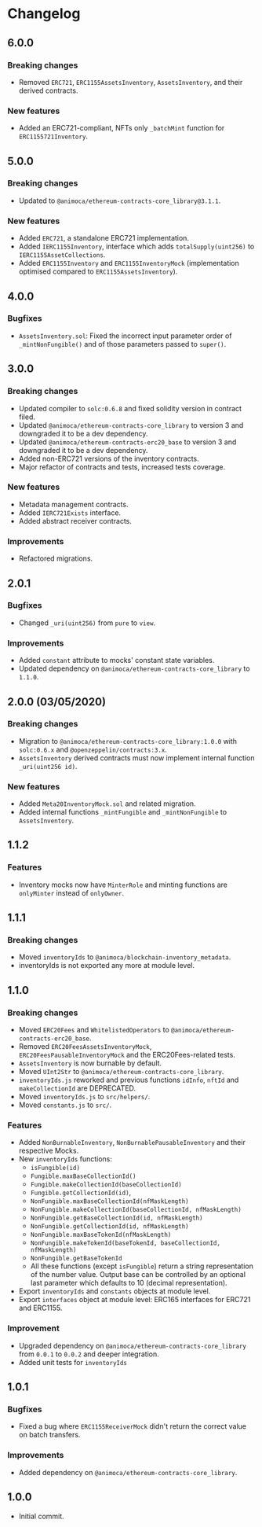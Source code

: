 # Changelog

## 6.0.0

### Breaking changes
 * Removed `ERC721`, `ERC1155AssetsInventory`, `AssetsInventory`, and their derived contracts.

### New features
 * Added an ERC721-compliant, NFTs only `_batchMint` function for `ERC1155721Inventory`.

## 5.0.0

### Breaking changes
 * Updated to `@animoca/ethereum-contracts-core_library@3.1.1`.

### New features
 * Added `ERC721`, a standalone ERC721 implementation.
 * Added `IERC1155Inventory`, interface which adds `totalSupply(uint256)` to `IERC1155AssetCollections`.
 * Added `ERC1155Inventory` and `ERC1155InventoryMock` (implementation optimised compared to `ERC1155AssetsInventory`).

## 4.0.0

### Bugfixes
 * `AssetsInventory.sol`: Fixed the incorrect input parameter order of `_mintNonFungible()` and of those parameters passed to `super()`.

## 3.0.0

### Breaking changes
 * Updated compiler to `solc:0.6.8` and fixed solidity version in contract filed.
 * Updated `@animoca/ethereum-contracts-core_library` to version 3 and downgraded it to be a dev dependency.
 * Updated `@animoca/ethereum-contracts-erc20_base` to version 3 and downgraded it to be a dev dependency.
 * Added non-ERC721 versions of the inventory contracts.
 * Major refactor of contracts and tests, increased tests coverage.

### New features
 * Metadata management contracts.
 * Added `IERC721Exists` interface.
 * Added abstract receiver contracts.

### Improvements
 * Refactored migrations.

## 2.0.1

### Bugfixes
 * Changed `_uri(uint256)` from `pure` to `view`.

### Improvements
 * Added `constant` attribute to mocks' constant state variables.
 * Updated dependency on `@animoca/ethereum-contracts-core_library` to `1.1.0`.

## 2.0.0 (03/05/2020)

### Breaking changes
 * Migration to `@animoca/ethereum-contracts-core_library:1.0.0` with `solc:0.6.x` and `@openzeppelin/contracts:3.x`.
 * `AssetsInventory` derived contracts must now implement internal function `_uri(uint256 id)`.

### New features
 * Added `Meta20InventoryMock.sol` and related migration.
 * Added internal functions `_mintFungible` and `_mintNonFungible` to `AssetsInventory`.

## 1.1.2

### Features
 * Inventory mocks now have `MinterRole` and minting functions are `onlyMinter` instead of `onlyOwner`.

## 1.1.1

### Breaking changes
 * Moved `inventoryIds` to `@animoca/blockchain-inventory_metadata`.
 * inventoryIds is not exported any more at module level.

## 1.1.0

### Breaking changes
 * Moved `ERC20Fees` and `WhitelistedOperators` to `@animoca/ethereum-contracts-erc20_base`.
 * Removed `ERC20FeesAssetsInventoryMock`, `ERC20FeesPausableInventoryMock` and the ERC20Fees-related tests.
 * `AssetsInventory` is now burnable by default.
 * Moved `UInt2Str` to `@animoca/ethereum-contracts-core_library`.
 * `inventoryIds.js` reworked and previous functions `idInfo`, `nftId` and `makeCollectionId` are DEPRECATED.
 * Moved `inventoryIds.js` to `src/helpers/`.
 * Moved `constants.js` to `src/`.

### Features
 * Added `NonBurnableInventory`, `NonBurnablePausableInventory` and their respective Mocks.
 * New `inventoryIds` functions:
   * `isFungible(id)`
   * `Fungible.maxBaseCollectionId()`
   * `Fungible.makeCollectionId(baseCollectionId)`
   * `Fungible.getCollectionId(id)`,
   * `NonFungible.maxBaseCollectionId(nfMaskLength)`
   * `NonFungible.makeCollectionId(baseCollectionId, nfMaskLength)`
   * `NonFungible.getBaseCollectionId(id, nfMaskLength)`
   * `NonFungible.getCollectionId(id, nfMaskLength)`
   * `NonFungible.maxBaseTokenId(nfMaskLength)`
   * `NonFungible.makeTokenId(baseTokenId, baseCollectionId, nfMaskLength)`
   * `NonFungible.getBaseTokenId`
   * All these functions (except `isFungible`) return a string representation of the number value. Output base can be controlled by an optional last parameter which defaults to 10 (decimal representation).
 * Export `inventoryIds` and `constants` objects at module level.
 * Export `interfaces` object at module level: ERC165 interfaces for ERC721 and ERC1155.

### Improvement
 * Upgraded dependency on `@animoca/ethereum-contracts-core_library` from `0.0.1` to `0.0.2` and deeper integration.
 * Added unit tests for `inventoryIds`

 ## 1.0.1

### Bugfixes
* Fixed a bug where `ERC1155ReceiverMock` didn't return the correct value on batch transfers.

### Improvements
* Added dependency on `@animoca/ethereum-contracts-core_library`.

 ## 1.0.0
* Initial commit.
